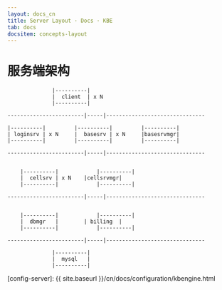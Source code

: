 ```yaml
---
layout: docs_cn
title: Server Layout · Docs · KBE
tab: docs
docsitem: concepts-layout
---
```


服务端架构
=============


			      |----------|
			      |  client  | x N
			      |----------|

	------------------------|-----|-------------------------------

	|----------|	     |----------|         |----------|
	| loginsrv | x N     |  basesrv | x N     |basesrvmgr|
	|----------|         |----------|         |----------|

	------------------------|-----|-------------------------------


		|----------|            |----------|
		|  cellsrv | x N	|cellsrvmgr|
		|----------|            |----------|

	------------------------|-----|-------------------------------


		|----------|            |----------|
		|  dbmgr   |		| billing  |
		|----------|            |----------|

	------------------------|-----|-------------------------------

			      |----------|
			      |  mysql   | 
			      |----------|


[config-server]: {{ site.baseurl }}/cn/docs/configuration/kbengine.html